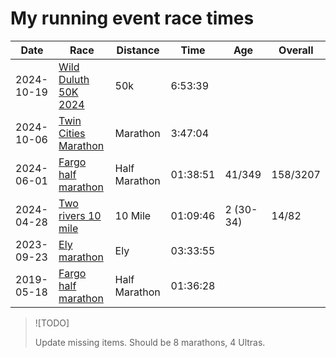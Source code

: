 # My running event race times

| Date       | Race                           | Distance      | Time     | Age       | Overall  |
| ---------- | ------------------------------ | ------------- | -------- | --------- | -------- |
| 2024-10-19 | [Wild Duluth 50K 2024](../733) | 50k           | 6:53:39  |           |          |
| 2024-10-06 | [Twin Cities Marathon](../732) | Marathon      | 3:47:04  |           |          |
| 2024-06-01 | [Fargo half marathon](../691)  | Half Marathon | 01:38:51 | 41/349    | 158/3207 |
| 2024-04-28 | [Two rivers 10 mile](../690)   | 10 Mile       | 01:09:46 | 2 (30-34) | 14/82    |
| 2023-09-23 | [Ely marathon](../692)         | Ely           | 03:33:55 |           |          |
| 2019-05-18 | [Fargo half marathon](../693)  | Half Marathon | 01:36:28 |           |          |

> ![TODO]
>
> Update missing items. Should be 8 marathons, 4 Ultras.